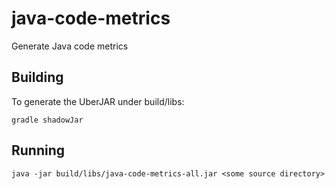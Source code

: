 # java-code-metrics
Generate Java code metrics

## Building

To generate the UberJAR under build/libs:

    gradle shadowJar


## Running

    java -jar build/libs/java-code-metrics-all.jar <some source directory>
